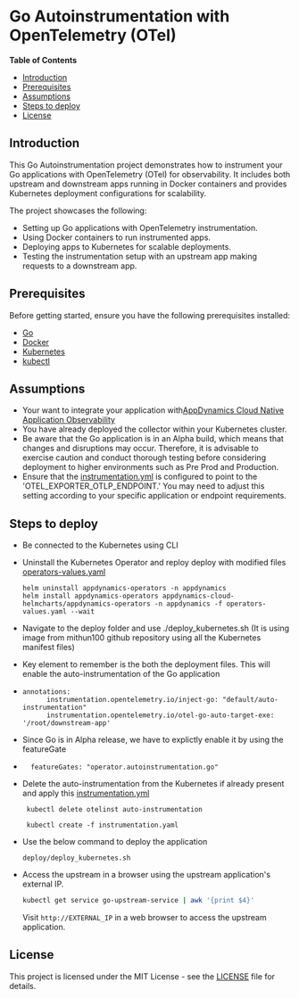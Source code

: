 # Go Autoinstrumentation with OpenTelemetry (OTel)

**Table of Contents**
- [Introduction](#introduction)
- [Prerequisites](#prerequisites)
- [Assumptions](#assumptions)
- [Steps to deploy](#steps-to-deploy)
- [License](#license)

## Introduction

This Go Autoinstrumentation project demonstrates how to instrument your Go applications with OpenTelemetry (OTel) for observability. It includes both upstream and downstream apps running in Docker containers and provides Kubernetes deployment configurations for scalability.

The project showcases the following:

- Setting up Go applications with OpenTelemetry instrumentation.
- Using Docker containers to run instrumented apps.
- Deploying apps to Kubernetes for scalable deployments.
- Testing the instrumentation setup with an upstream app making requests to a downstream app.

## Prerequisites

Before getting started, ensure you have the following prerequisites installed:

- [Go](https://golang.org/doc/install)
- [Docker](https://docs.docker.com/get-docker/)
- [Kubernetes](https://kubernetes.io/docs/setup/)
- [kubectl](https://kubernetes.io/docs/tasks/tools/install-kubectl/)

## Assumptions
- Your want to integrate your application with[AppDynamics Cloud Native Application Observability](https://docs.appdynamics.com/fso/cloud-native-app-obs/en)
- You have already deployed the collector within your Kubernetes cluster.
- Be aware that the Go application is in an Alpha build, which means that changes and disruptions may occur. Therefore, it is advisable to exercise caution and conduct thorough testing before considering deployment to higher environments such as Pre Prod and Production.
- Ensure that the [instrumentation.yml](associated_files/instrumentation.yaml)  is configured to point to the 'OTEL_EXPORTER_OTLP_ENDPOINT.' You may need to adjust this setting according to your specific application or endpoint requirements.


## Steps to deploy
- Be connected to the Kubernetes using CLI
- Uninstall the Kubernetes Operator and reploy deploy with modified files [operators-values.yaml](associated_files/operators-values.yaml)
   ```
   helm uninstall appdynamics-operators -n appdynamics
   helm install appdynamics-operators appdynamics-cloud-helmcharts/appdynamics-operators -n appdynamics -f operators-values.yaml --wait

  ```


- Navigate to the deploy folder and use ./deploy_kubernetes.sh (It is using image from mithun100 github repository using all the Kubernetes manifest files)
- Key element to remember is the both the deployment files. This will enable the auto-instrumentation of the Go application
- 
  ```
  annotations:
        instrumentation.opentelemetry.io/inject-go: "default/auto-instrumentation" 
        instrumentation.opentelemetry.io/otel-go-auto-target-exe: '/root/downstream-app'
  ```
- Since Go is in Alpha release, we have to explictly enable it by using the featureGate
- 
  ```  featureGates: "operator.autoinstrumentation.go"```

- Delete the auto-instrumentation  from the Kubernetes if already present and apply this   [instrumentation.yml](associated_files/instrumentation.yaml)
  ```
   kubectl delete otelinst auto-instrumentation

   kubectl create -f instrumentation.yaml

  ```
  
- Use the below command to deploy the application

  ```
  deploy/deploy_kubernetes.sh
  ```
- Access the upstream in a browser using the upstream application's external IP.

   ```sh
   kubectl get service go-upstream-service | awk '{print $4}'
   ```

   Visit `http://EXTERNAL_IP` in a web browser to access the upstream application.
   
## License
This project is licensed under the MIT License - see the  [LICENSE](LICENSE) file for details.


